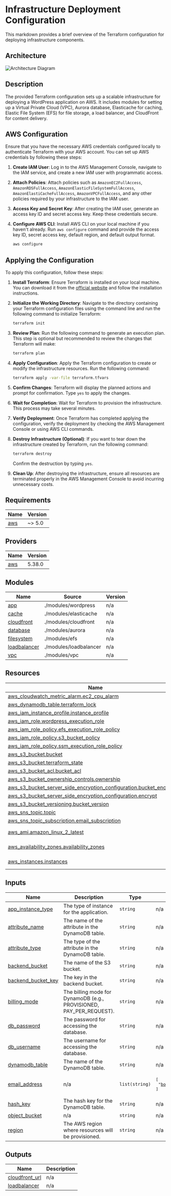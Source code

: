 # Infrastructure Deployment Configuration

This markdown provides a brief overview of the Terraform configuration for deploying infrastructure components.

## Architecture

![Architecture Diagram](./architecture/architecture.png)

## Description

The provided Terraform configuration sets up a scalable infrastructure for deploying a WordPress application on AWS. It includes modules for setting up a Virtual Private Cloud (VPC), Aurora database, Elasticache for caching, Elastic File System (EFS) for file storage, a load balancer, and CloudFront for content delivery.

## AWS Configuration

Ensure that you have the necessary AWS credentials configured locally to authenticate Terraform with your AWS account. You can set up AWS credentials by following these steps:

1. **Create IAM User**: Log in to the AWS Management Console, navigate to the IAM service, and create a new IAM user with programmatic access.

2. **Attach Policies**: Attach policies such as `AmazonEC2FullAccess`, `AmazonRDSFullAccess`, `AmazonElasticFileSystemFullAccess`, `AmazonElastiCacheFullAccess`, `AmazonVPCFullAccess`, and any other policies required by your infrastructure to the IAM user.

3. **Access Key and Secret Key**: After creating the IAM user, generate an access key ID and secret access key. Keep these credentials secure.

4. **Configure AWS CLI**: Install AWS CLI on your local machine if you haven't already. Run `aws configure` command and provide the access key ID, secret access key, default region, and default output format.

    ```bash
    aws configure
    ```

## Applying the Configuration

To apply this configuration, follow these steps:

1. **Install Terraform**: Ensure Terraform is installed on your local machine. You can download it from the [official website](https://www.terraform.io/downloads.html) and follow the installation instructions.

2. **Initialize the Working Directory**: Navigate to the directory containing your Terraform configuration files using the command line and run the following command to initialize Terraform:

    ```bash
    terraform init
    ```

3. **Review Plan**: Run the following command to generate an execution plan. This step is optional but recommended to review the changes that Terraform will make:

    ```bash
    terraform plan
    ```

4. **Apply Configuration**: Apply the Terraform configuration to create or modify the infrastructure resources. Run the following command:

    ```bash
    terraform apply -var-file terraform.tfvars
    ```

5. **Confirm Changes**: Terraform will display the planned actions and prompt for confirmation. Type `yes` to apply the changes.

6. **Wait for Completion**: Wait for Terraform to provision the infrastructure. This process may take several minutes.

7. **Verify Deployment**: Once Terraform has completed applying the configuration, verify the deployment by checking the AWS Management Console or using AWS CLI commands.

8. **Destroy Infrastructure (Optional)**: If you want to tear down the infrastructure created by Terraform, run the following command:

    ```bash
    terraform destroy
    ```

    Confirm the destruction by typing `yes`.

9. **Clean Up**: After destroying the infrastructure, ensure all resources are terminated properly in the AWS Management Console to avoid incurring unnecessary costs.


## Requirements

| Name | Version |
|------|---------|
| <a name="requirement_aws"></a> [aws](#requirement\_aws) | ~> 5.0 |

## Providers

| Name | Version |
|------|---------|
| <a name="provider_aws"></a> [aws](#provider\_aws) | 5.38.0 |

## Modules

| Name | Source | Version |
|------|--------|---------|
| <a name="module_app"></a> [app](#module\_app) | ./modules/wordpress | n/a |
| <a name="module_cache"></a> [cache](#module\_cache) | ./modules/elasticache | n/a |
| <a name="module_cloudfront"></a> [cloudfront](#module\_cloudfront) | ./modules/cloudfront | n/a |
| <a name="module_database"></a> [database](#module\_database) | ./modules/aurora | n/a |
| <a name="module_filesystem"></a> [filesystem](#module\_filesystem) | ./modules/efs | n/a |
| <a name="module_loadbalancer"></a> [loadbalancer](#module\_loadbalancer) | ./modules/loadbalancer | n/a |
| <a name="module_vpc"></a> [vpc](#module\_vpc) | ./modules/vpc | n/a |

## Resources

| Name | Type |
|------|------|
| [aws_cloudwatch_metric_alarm.ec2_cpu_alarm](https://registry.terraform.io/providers/hashicorp/aws/latest/docs/resources/cloudwatch_metric_alarm) | resource |
| [aws_dynamodb_table.terraform_lock](https://registry.terraform.io/providers/hashicorp/aws/latest/docs/resources/dynamodb_table) | resource |
| [aws_iam_instance_profile.instance_profile](https://registry.terraform.io/providers/hashicorp/aws/latest/docs/resources/iam_instance_profile) | resource |
| [aws_iam_role.wordpress_execution_role](https://registry.terraform.io/providers/hashicorp/aws/latest/docs/resources/iam_role) | resource |
| [aws_iam_role_policy.efs_execution_role_policy](https://registry.terraform.io/providers/hashicorp/aws/latest/docs/resources/iam_role_policy) | resource |
| [aws_iam_role_policy.s3_bucket_policy](https://registry.terraform.io/providers/hashicorp/aws/latest/docs/resources/iam_role_policy) | resource |
| [aws_iam_role_policy.ssm_execution_role_policy](https://registry.terraform.io/providers/hashicorp/aws/latest/docs/resources/iam_role_policy) | resource |
| [aws_s3_bucket.bucket](https://registry.terraform.io/providers/hashicorp/aws/latest/docs/resources/s3_bucket) | resource |
| [aws_s3_bucket.terraform_state](https://registry.terraform.io/providers/hashicorp/aws/latest/docs/resources/s3_bucket) | resource |
| [aws_s3_bucket_acl.bucket_acl](https://registry.terraform.io/providers/hashicorp/aws/latest/docs/resources/s3_bucket_acl) | resource |
| [aws_s3_bucket_ownership_controls.ownership](https://registry.terraform.io/providers/hashicorp/aws/latest/docs/resources/s3_bucket_ownership_controls) | resource |
| [aws_s3_bucket_server_side_encryption_configuration.bucket_encryption](https://registry.terraform.io/providers/hashicorp/aws/latest/docs/resources/s3_bucket_server_side_encryption_configuration) | resource |
| [aws_s3_bucket_server_side_encryption_configuration.encrypt](https://registry.terraform.io/providers/hashicorp/aws/latest/docs/resources/s3_bucket_server_side_encryption_configuration) | resource |
| [aws_s3_bucket_versioning.bucket_version](https://registry.terraform.io/providers/hashicorp/aws/latest/docs/resources/s3_bucket_versioning) | resource |
| [aws_sns_topic.topic](https://registry.terraform.io/providers/hashicorp/aws/latest/docs/resources/sns_topic) | resource |
| [aws_sns_topic_subscription.email_subscription](https://registry.terraform.io/providers/hashicorp/aws/latest/docs/resources/sns_topic_subscription) | resource |
| [aws_ami.amazon_linux_2_latest](https://registry.terraform.io/providers/hashicorp/aws/latest/docs/data-sources/ami) | data source |
| [aws_availability_zones.availability_zones](https://registry.terraform.io/providers/hashicorp/aws/latest/docs/data-sources/availability_zones) | data source |
| [aws_instances.instances](https://registry.terraform.io/providers/hashicorp/aws/latest/docs/data-sources/instances) | data source |

## Inputs

| Name | Description | Type | Default | Required |
|------|-------------|------|---------|:--------:|
| <a name="input_app_instance_type"></a> [app\_instance\_type](#input\_app\_instance\_type) | The type of instance for the application. | `string` | n/a | yes |
| <a name="input_attribute_name"></a> [attribute\_name](#input\_attribute\_name) | The name of the attribute in the DynamoDB table. | `string` | n/a | yes |
| <a name="input_attribute_type"></a> [attribute\_type](#input\_attribute\_type) | The type of the attribute in the DynamoDB table. | `string` | n/a | yes |
| <a name="input_backend_bucket"></a> [backend\_bucket](#input\_backend\_bucket) | The name of the S3 bucket. | `string` | n/a | yes |
| <a name="input_backend_bucket_key"></a> [backend\_bucket\_key](#input\_backend\_bucket\_key) | The key in the backend bucket. | `string` | n/a | yes |
| <a name="input_billing_mode"></a> [billing\_mode](#input\_billing\_mode) | The billing mode for DynamoDB (e.g., PROVISIONED, PAY\_PER\_REQUEST). | `string` | n/a | yes |
| <a name="input_db_password"></a> [db\_password](#input\_db\_password) | The password for accessing the database. | `string` | n/a | yes |
| <a name="input_db_username"></a> [db\_username](#input\_db\_username) | The username for accessing the database. | `string` | n/a | yes |
| <a name="input_dynamodb_table"></a> [dynamodb\_table](#input\_dynamodb\_table) | The name of the DynamoDB table. | `string` | n/a | yes |
| <a name="input_email_address"></a> [email\_address](#input\_email\_address) | n/a | `list(string)` | <pre>[<br>  "bodunwamayowa@gmail.com"<br>]</pre> | no |
| <a name="input_hash_key"></a> [hash\_key](#input\_hash\_key) | The hash key for the DynamoDB table. | `string` | n/a | yes |
| <a name="input_object_bucket"></a> [object\_bucket](#input\_object\_bucket) | n/a | `string` | n/a | yes |
| <a name="input_region"></a> [region](#input\_region) | The AWS region where resources will be provisioned. | `string` | n/a | yes |

## Outputs

| Name | Description |
|------|-------------|
| <a name="output_cloudfront_url"></a> [cloudfront\_url](#output\_cloudfront\_url) | n/a |
| <a name="output_loadbalancer"></a> [loadbalancer](#output\_loadbalancer) | n/a |
